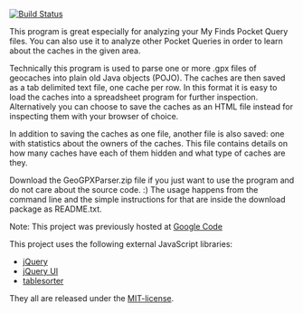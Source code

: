 [![Build Status](https://drone.io/bitbucket.org/ZeroOne3010/geogpxparser/status.png)](https://drone.io/bitbucket.org/ZeroOne3010/geogpxparser/latest)

This program is great especially for analyzing your My Finds Pocket Query files.
You can also use it to analyze other Pocket Queries in order to learn about the
caches in the given area.

Technically this program is used to parse one or more .gpx files of
geocaches into plain old Java objects (POJO). The caches are then saved as a tab
delimited text file, one cache per row. In this format it is easy to load the
caches into a spreadsheet program for further inspection. Alternatively you
can choose to save the caches as an HTML file instead for inspecting them with
your browser of choice.

In addition to saving the caches as one file, another file is also
saved: one with statistics about the owners of the caches. This file contains
details on how many caches have each of them hidden and what type of caches
are they.

Download the GeoGPXParser.zip file if you just want to use the program and do
not care about the source code. :) The usage happens from the command line and
the simple instructions for that are inside the download package as README.txt.

Note: This project was previously hosted
at [Google Code](http://code.google.com/p/geocache-gpx-parser/)

This project uses the following external JavaScript libraries:

- [jQuery](http://jquery.com/)
- [jQuery UI](http://jqueryui.com/)
- [tablesorter](http://tablesorter.com/docs/)

They all are released under the [MIT-license](http://www.opensource.org/licenses/mit-license.php).
